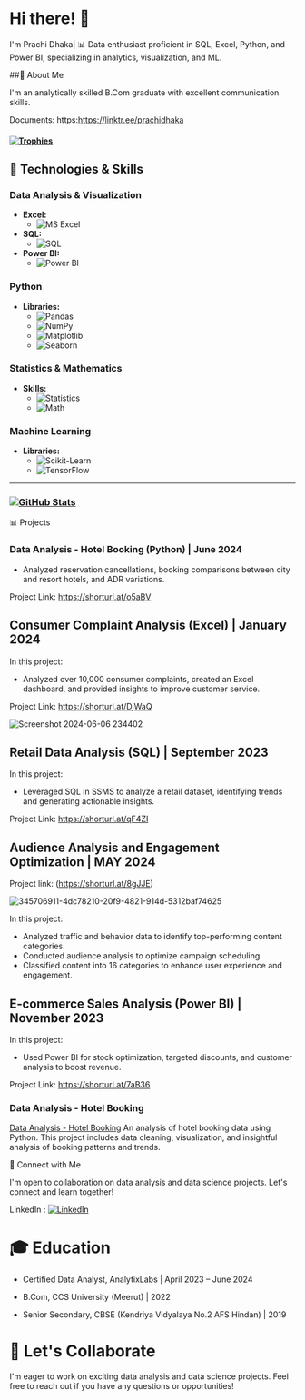 #  Hi there! 👋

I'm Prachi Dhaka| 📊 Data enthusiast proficient in SQL, Excel, Python, and Power BI, specializing in analytics, visualization, and ML.

##🌱 About Me

I'm an analytically skilled B.Com graduate with excellent communication skills.

Documents: https:https://linktr.ee/prachidhaka

#### [![Trophies](https://github-profile-trophy.vercel.app/?username=prachidhaka&theme=flat)](https://github.com/ryo-ma/github-profile-trophy)

## 🚀 Technologies & Skills

### Data Analysis & Visualization

- **Excel:**
  - ![MS Excel](https://img.shields.io/badge/MS%20Excel-Data%20Analysis-green?style=for-the-badge&logo=microsoftexcel&logoColor=white)
- **SQL:**
  - ![SQL](https://img.shields.io/badge/SQL-MySQL-blue?style=for-the-badge&logo=mysql&logoColor=white)
- **Power BI:**
  - ![Power BI](https://img.shields.io/badge/Power%20BI-Visual%20Analytics-orange?style=for-the-badge&logo=powerbi&logoColor=black)

### Python

- **Libraries:**
  - ![Pandas](https://img.shields.io/badge/Pandas-Data%20Manipulation-green?style=for-the-badge&logo=pandas&logoColor=white)
  - ![NumPy](https://img.shields.io/badge/NumPy-Scientific%20Computing-blue?style=for-the-badge&logo=numpy&logoColor=white)
  - ![Matplotlib](https://img.shields.io/badge/Matplotlib-Data%20Visualization-red?style=for-the-badge&logo=plotly&logoColor=white)
  - ![Seaborn](https://img.shields.io/badge/Seaborn-Statistical%20Plots-lightblue?style=for-the-badge&logo=plotly&logoColor=white)

### Statistics & Mathematics

- **Skills:**
  - ![Statistics](https://img.shields.io/badge/Statistics-Basic%20Analysis-lightgrey?style=for-the-badge)
  - ![Math](https://img.shields.io/badge/Math-Probability%20%7C%20Linear%20Algebra-blueviolet?style=for-the-badge)

### Machine Learning

- **Libraries:**
  - ![Scikit-Learn](https://img.shields.io/badge/Scikit--Learn-Modeling%20%7C%20Algorithms-orange?style=for-the-badge&logo=scikitlearn&logoColor=white)
  - ![TensorFlow](https://img.shields.io/badge/TensorFlow-Deep%20Learning-orange?style=for-the-badge&logo=tensorflow&logoColor=white)

---


### [![GitHub Stats](https://github-readme-stats.vercel.app/api?username=prachidhaka&show_icons=true&theme=tokyonight)](https://github.com/prachidhaka)


📊 Projects

### Data Analysis - Hotel Booking (Python) | June 2024

- Analyzed reservation cancellations, booking comparisons between city and resort hotels, and ADR variations.

Project Link: https://shorturl.at/o5aBV

## Consumer Complaint Analysis (Excel) | January 2024

In this project:
- Analyzed over 10,000 consumer complaints, created an Excel dashboard, and provided insights to improve customer service.

Project Link: https://shorturl.at/DjWaQ

![Screenshot 2024-06-06 234402](https://github.com/prachidhaka/prachidhaka/assets/100430962/b5fd13b6-da63-47ea-a35b-b5907ff7d216)


## Retail Data Analysis (SQL) | September 2023

In this project:
- Leveraged SQL in SSMS to analyze a retail dataset, identifying trends and generating actionable insights.

Project Link: https://shorturl.at/qF4ZI

## Audience Analysis and Engagement Optimization | MAY 2024

Project link: (https://shorturl.at/8gJJE)

![345706911-4dc78210-20f9-4821-914d-5312baf74625](https://github.com/prachidhaka/prachidhaka/assets/100430962/a5ce487f-ef7e-4ee6-97f7-8d3e14871ba3)


In this project:
- Analyzed traffic and behavior data to identify top-performing content categories.
- Conducted audience analysis to optimize campaign scheduling.
- Classified content into 16 categories to enhance user experience and engagement.

## E-commerce Sales Analysis (Power BI) | November 2023

In this project:
- Used Power BI for stock optimization, targeted discounts, and customer analysis to boost revenue.

Project Link: https://shorturl.at/7aB36

### Data Analysis - Hotel Booking
[Data Analysis - Hotel Booking](https://github.com/prachidhaka/Python/blob/main/Data%20Analysis%20-%20Hotel%20Booking.ipynb)
An analysis of hotel booking data using Python. This project includes data cleaning, visualization, and insightful analysis of booking patterns and trends.



👯 Connect with Me

I'm open to collaboration on data analysis and data science projects. Let's connect and learn together!

LinkedIn : [![LinkedIn](https://img.shields.io/badge/LinkedIn-0077B5?style=for-the-badge&logo=linkedin&logoColor=white)](https://www.linkedin.com/in/prachi-dhaka-8921a81b2/)




# 🎓 Education

- Certified Data Analyst, AnalytixLabs | April 2023 – June 2024

- B.Com, CCS University (Meerut) | 2022
  
- Senior Secondary, CBSE (Kendriya Vidyalaya No.2 AFS Hindan) | 2019



# 🤝 Let's Collaborate

I'm eager to work on exciting data analysis and data science projects. Feel free to reach out if you have any questions or opportunities!




